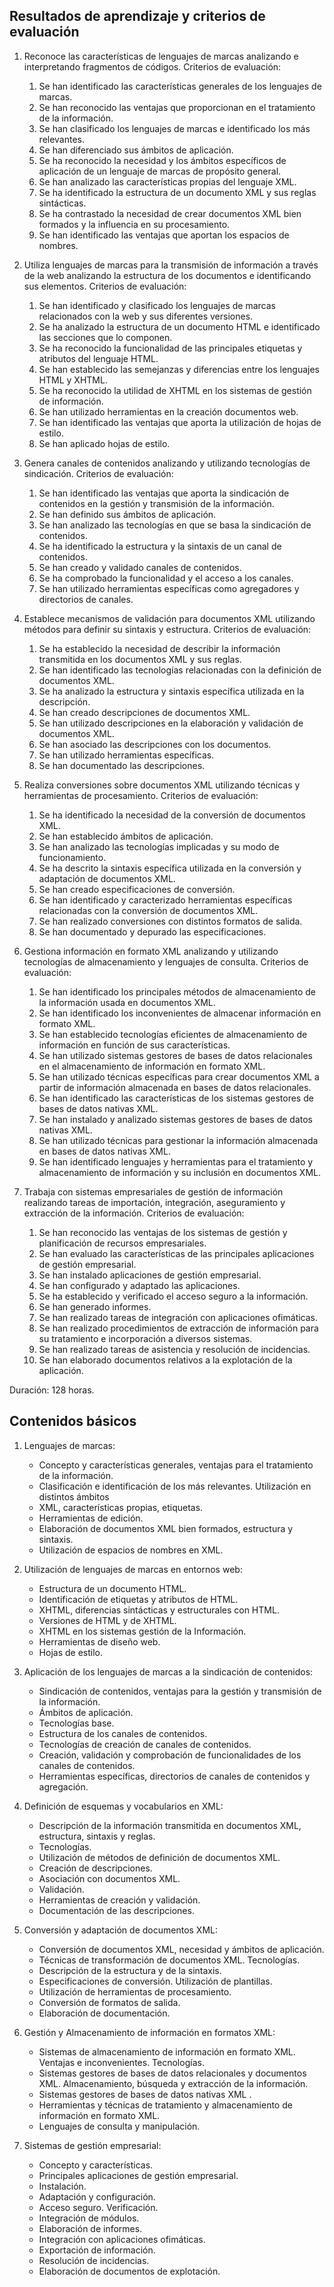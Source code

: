 ## Resultados de aprendizaje y criterios de evaluación

1. Reconoce las características de lenguajes de marcas analizando e interpretando fragmentos de códigos. Criterios de evaluación:
    1. Se han identificado las características generales de los lenguajes de marcas.
    2. Se han reconocido las ventajas que proporcionan en el tratamiento de la información.
    3. Se han clasificado los lenguajes de marcas e identificado los más relevantes.
    4. Se han diferenciado sus ámbitos de aplicación.
    5. Se ha reconocido la necesidad y los ámbitos específicos de aplicación de un lenguaje de marcas de propósito general.
    6. Se han analizado las características propias del lenguaje XML.
    7. Se ha identificado la estructura de un documento XML y sus reglas sintácticas.
    8. Se ha contrastado la necesidad de crear documentos XML bien formados y la influencia en su procesamiento.
    9. Se han identificado las ventajas que aportan los espacios de nombres.

2. Utiliza lenguajes de marcas para la transmisión de información a través de la web analizando la estructura de los documentos e identificando sus elementos. Criterios de evaluación:
    1. Se han identificado y clasificado los lenguajes de marcas relacionados con la web y sus diferentes versiones.
    2. Se ha analizado la estructura de un documento HTML e identificado las secciones que lo componen.
    3. Se ha reconocido la funcionalidad de las principales etiquetas y atributos del lenguaje HTML.
    4. Se han establecido las semejanzas y diferencias entre los lenguajes HTML y XHTML.
    5. Se ha reconocido la utilidad de XHTML en los sistemas de gestión de información.
    6. Se han utilizado herramientas en la creación documentos web.
    7. Se han identificado las ventajas que aporta la utilización de hojas de estilo.
    8. Se han aplicado hojas de estilo.

3. Genera canales de contenidos analizando y utilizando tecnologías de sindicación. Criterios de evaluación:
    1. Se han identificado las ventajas que aporta la sindicación de contenidos en la gestión y transmisión de la información.
    2. Se han definido sus ámbitos de aplicación.
    3. Se han analizado las tecnologías en que se basa la sindicación de contenidos.
    4. Se ha identificado la estructura y la sintaxis de un canal de contenidos.
    5. Se han creado y validado canales de contenidos.
    6. Se ha comprobado la funcionalidad y el acceso a los canales.
    7. Se han utilizado herramientas específicas como agregadores y directorios de canales.

4. Establece mecanismos de validación para documentos XML utilizando métodos para definir su sintaxis y estructura. Criterios de evaluación:
    1. Se ha establecido la necesidad de describir la información transmitida en los documentos XML y sus reglas.
    2. Se han identificado las tecnologías relacionadas con la definición de documentos XML.
    3. Se ha analizado la estructura y sintaxis específica utilizada en la descripción.
    4. Se han creado descripciones de documentos XML.
    5. Se han utilizado descripciones en la elaboración y validación de documentos XML.
    6. Se han asociado las descripciones con los documentos.
    7. Se han utilizado herramientas específicas.
    8. Se han documentado las descripciones.

5. Realiza conversiones sobre documentos XML utilizando técnicas y herramientas de procesamiento. Criterios de evaluación:
    1. Se ha identificado la necesidad de la conversión de documentos XML.
    2. Se han establecido ámbitos de aplicación.
    3. Se han analizado las tecnologías implicadas y su modo de funcionamiento.
    4. Se ha descrito la sintaxis específica utilizada en la conversión y adaptación de documentos XML.
    5. Se han creado especificaciones de conversión.
    6. Se han identificado y caracterizado herramientas específicas relacionadas con la conversión de documentos XML.
    7. Se han realizado conversiones con distintos formatos de salida.
    8. Se han documentado y depurado las especificaciones.

6. Gestiona información en formato XML analizando y utilizando tecnologías de almacenamiento y lenguajes de consulta. Criterios de evaluación:
    1. Se han identificado los principales métodos de almacenamiento de la información usada en documentos XML.
    2. Se han identificado los inconvenientes de almacenar información en formato XML.
    3. Se han establecido tecnologías eficientes de almacenamiento de información en función de sus características.
    4. Se han utilizado sistemas gestores de bases de datos relacionales en el almacenamiento de información en formato XML.
    5. Se han utilizado técnicas específicas para crear documentos XML a partir de información almacenada en bases de datos relacionales.
    6. Se han identificado las características de los sistemas gestores de bases de datos nativas XML.
    7. Se han instalado y analizado sistemas gestores de bases de datos nativas XML.
    8. Se han utilizado técnicas para gestionar la información almacenada en bases de datos nativas XML.
    9. Se han identificado lenguajes y herramientas para el tratamiento y almacenamiento de información y su inclusión en documentos XML.

7. Trabaja con sistemas empresariales de gestión de información realizando tareas de importación, integración, aseguramiento y extracción de la información. Criterios de evaluación:
    1. Se han reconocido las ventajas de los sistemas de gestión y planificación de recursos empresariales.
    2. Se han evaluado las características de las principales aplicaciones de gestión empresarial.
    3. Se han instalado aplicaciones de gestión empresarial.
    4. Se han configurado y adaptado las aplicaciones.
    5. Se ha establecido y verificado el acceso seguro a la información.
    6. Se han generado informes.
    7. Se han realizado tareas de integración con aplicaciones ofimáticas.
    8. Se han realizado procedimientos de extracción de información para su tratamiento e incorporación a diversos sistemas.
    9. Se han realizado tareas de asistencia y resolución de incidencias.
    10. Se han elaborado documentos relativos a la explotación de la aplicación.

Duración: 128 horas.

## Contenidos básicos

1. Lenguajes de marcas:
    - Concepto y características generales, ventajas para el tratamiento de la información.
    - Clasificación e identificación de los más relevantes. Utilización en distintos ámbitos
    - XML, características propias, etiquetas.
    - Herramientas de edición.
    - Elaboración de documentos XML bien formados, estructura y sintaxis.
    - Utilización de espacios de nombres en XML.

2. Utilización de lenguajes de marcas en entornos web:
    - Estructura de un documento HTML.
    - Identificación de etiquetas y atributos de HTML.
    - XHTML, diferencias sintácticas y estructurales con HTML.
    - Versiones de HTML y de XHTML.
    - XHTML en los sistemas gestión de la Información.
    - Herramientas de diseño web.
    - Hojas de estilo.

3. Aplicación de los lenguajes de marcas a la sindicación de contenidos:
    - Sindicación de contenidos, ventajas para la gestión y transmisión de la información.
    - Ámbitos de aplicación.
    - Tecnologías base.
    - Estructura de los canales de contenidos.
    - Tecnologías de creación de canales de contenidos.
    - Creación, validación y comprobación de funcionalidades de los canales de contenidos.
    - Herramientas específicas, directorios de canales de contenidos y agregación.

4. Definición de esquemas y vocabularios en XML:
    - Descripción de la información transmitida en documentos XML, estructura, sintaxis y reglas.
    - Tecnologías.
    - Utilización de métodos de definición de documentos XML.
    - Creación de descripciones.
    - Asociación con documentos XML.
    - Validación.
    - Herramientas de creación y validación.
    - Documentación de las descripciones.

5. Conversión y adaptación de documentos XML:
    - Conversión de documentos XML, necesidad y ámbitos de aplicación.
    - Técnicas de transformación de documentos XML. Tecnologías.
    - Descripción de la estructura y de la sintaxis.
    - Especificaciones de conversión. Utilización de plantillas.
    - Utilización de herramientas de procesamiento.
    - Conversión de formatos de salida.
    - Elaboración de documentación.

6. Gestión y Almacenamiento de información en formatos XML:
    - Sistemas de almacenamiento de información en formato XML. Ventajas e inconvenientes. Tecnologías.
    - Sistemas gestores de bases de datos relacionales y documentos XML. Almacenamiento, búsqueda y extracción de la información.
    - Sistemas gestores de bases de datos nativas XML .
    - Herramientas y técnicas de tratamiento y almacenamiento de información en formato XML.
    - Lenguajes de consulta y manipulación.

7. Sistemas de gestión empresarial:
    - Concepto y características.
    - Principales aplicaciones de gestión empresarial.
    - Instalación.
    - Adaptación y configuración.
    - Acceso seguro. Verificación.
    - Integración de módulos.
    - Elaboración de informes.
    - Integración con aplicaciones ofimáticas.
    - Exportación de información.
    - Resolución de incidencias.
    - Elaboración de documentos de explotación.